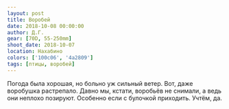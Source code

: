 ```yaml
---
layout: post
title: Воробей
date: 2018-10-08 00:00:00
author: Д.Г.
gear: [70D, 55-250mm]
shoot_date: 2018-10-07
location: Нахабино
colors: ['100c06', '4a2809']
tags: [птицы, воробей]
---
```

Погода была хорошая, но больно уж сильный ветер. Вот, даже воробушка растрепало. Давно мы, кстати, воробьёв не снимали, а ведь они неплохо позируют. Особенно если с булочкой приходить. Учтём, да.
